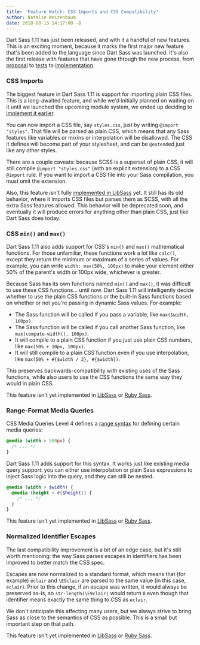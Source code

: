 ```yaml
---
title: 'Feature Watch: CSS Imports and CSS Compatibility'
author: Natalie Weizenbaum
date: 2018-08-13 14:17:00 -8
---
```


Dart Sass 1.11 has just been released, and with it a handful of new features.
This is an exciting moment, because it marks the first major new feature that's
been added to the language since Dart Sass was launched. It's also the first
release with features that have gone through the new process, from
[proposal](https://github.com/sass/language/blob/main/accepted/css-imports.md)
to [tests](https://github.com/sass/sass-spec/pull/1277) to
[implementation](https://github.com/sass/dart-sass/pull/436).

### CSS Imports

The biggest feature in Dart Sass 1.11 is support for importing plain CSS files.
This is a long-awaited feature, and while we'd initially planned on waiting on
it until we launched the upcoming module system, we ended up deciding to
[implement it earlier](/blog/request-for-commentsimporting-css-files).

You can now import a CSS file, say `styles.css`, just by writing `@import
"styles"`. That file will be parsed as plain CSS, which means that any Sass
features like variables or mixins or interpolation will be disallowed. The CSS
it defines will become part of your stylesheet, and can be `@extend`ed just like
any other styles.

There are a couple caveats: because SCSS is a superset of plain CSS, it will
still compile `@import "styles.css"` (with an explicit extension) to a CSS
`@import` rule. If you want to import a CSS file into your Sass compilation, you
must omit the extension.

Also, this feature isn't fully [implemented in
LibSass](https://github.com/sass/libsass/issues/2699) yet. It still has its old
behavior, where it imports CSS files but parses them as SCSS, with all the extra
Sass features allowed. This behavior will be deprecated soon, and eventually it
will produce errors for anything other than plain CSS, just like Dart Sass does
today.

### CSS `min()` and `max()`

Dart Sass 1.11 also adds support for CSS's `min()` and `max()` mathematical
functions. For those unfamiliar, these functions work a lot like `calc()`,
except they return the minimum or maximum of a series of values. For example,
you can write `width: max(50%, 100px)` to make your element either 50% of the
parent's width or 100px wide, whichever is greater.

Because Sass has its own functions named `min()` and `max()`, it was difficult
to use these CSS functions... until now. Dart Sass 1.11 will intelligently
decide whether to use the plain CSS functions or the built-in Sass functions
based on whether or not you're passing in dynamic Sass values. For example:

- The Sass function will be called if you pass a variable, like `max($width,
100px)`.
- The Sass function will be called if you call another Sass function, like
  `max(compute-width(), 100px)`.
- It will compile to a plain CSS function if you just use plain CSS numbers,
  like `max(50% + 10px, 100px)`.
- It will still compile to a plain CSS function even if you use interpolation,
  like `max(50% + #{$width / 2}, #{$width})`.

This preserves backwards-compatibility with existing uses of the Sass functions,
while also users to use the CSS functions the same way they would in plain CSS.

This feature isn't yet implemented in
[LibSass](https://github.com/sass/libsass/issues/2701) or [Ruby
Sass](https://github.com/sass/ruby-sass/issues/77).

### Range-Format Media Queries

CSS Media Queries Level 4 defines a [range
syntax](https://www.w3.org/TR/mediaqueries-4/#mq-range-context) for defining
certain media queries:

```css
@media (width > 500px) {
  /* ... */
}
```

Dart Sass 1.11 adds support for this syntax. It works just like existing media
query support: you can either use interpolation or plain Sass expressions to
inject Sass logic into the query, and they can still be nested.

```scss
@media (width > $width) {
  @media (height < #{$height}) {
    /* ... */
  }
}
```

This feature isn't yet implemented in
[LibSass](https://github.com/sass/libsass/issues/2698) or [Ruby
Sass](https://github.com/sass/ruby-sass/issues/75).

### Normalized Identifier Escapes

The last compatibility improvement is a bit of an edge case, but it's still
worth mentioning: the way Sass parses escapes in identifiers has been improved
to better match the CSS spec.

Escapes are now normalized to a standard format, which means that (for example)
`éclair` and `\E9clair` are parsed to the same value (in this case, `éclair`).
Prior to this change, if an escape was written, it would always be preserved
as-is, so `str-length(\E9clair)` would return `8` even though that identifier
means exactly the same thing to CSS as `éclair`.

We don't anticipate this affecting many users, but we always strive to bring
Sass as close to the semantics of CSS as possible. This is a small but important
step on that path.

This feature isn't yet implemented in
[LibSass](https://github.com/sass/libsass/issues/2700) or [Ruby
Sass](https://github.com/sass/ruby-sass/issues/76).
